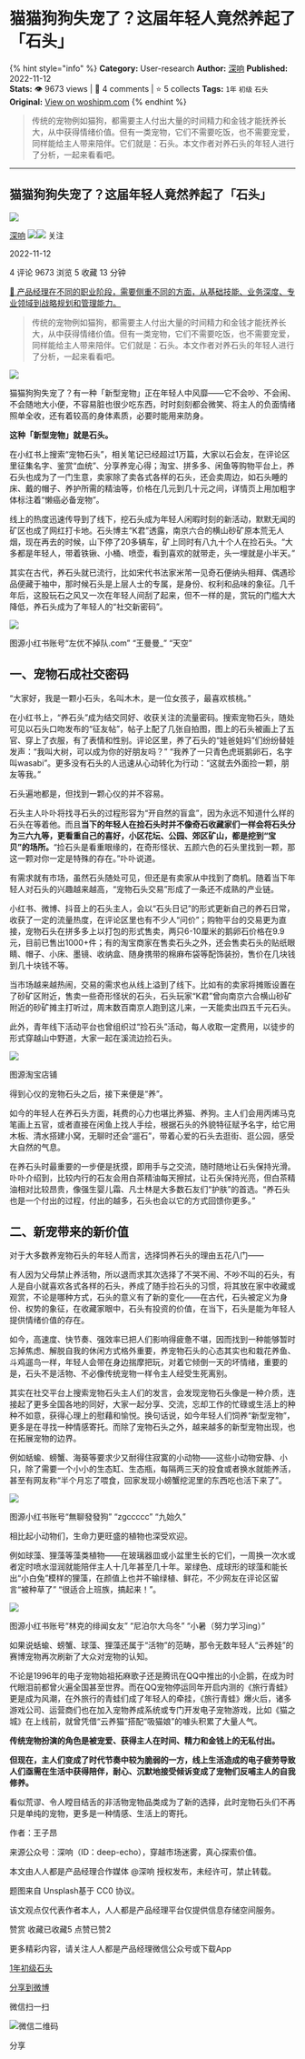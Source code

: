 # 猫猫狗狗失宠了？这届年轻人竟然养起了「石头」
{% hint style="info" %}
**Category:** User-research
**Author:** [深响](https://www.woshipm.com/u/905472)
**Published:** 2022-11-12  
**Stats:** 👁️ 9673 views | 💬 4 comments | ⭐ 5 collects
**Tags:** `1年` `初级` `石头`
**Original:** [View on woshipm.com](https://www.woshipm.com/user-research/5676500.html)
{% endhint %}
> 传统的宠物例如猫狗，都需要主人付出大量的时间精力和金钱才能抚养长大，从中获得情绪价值。但有一类宠物，它们不需要吃饭，也不需要宠爱，同样能给主人带来陪伴。它们就是：石头。本文作者对养石头的年轻人进行了分析，一起来看看吧。

---

## 猫猫狗狗失宠了？这届年轻人竟然养起了「石头」

[![](https://image.woshipm.com/wp-files/2019/10/u82IWtiLxNrGqG5IUUVn.png!/both/72x72)](https://www.woshipm.com/u/905472)

[深响](https://www.woshipm.com/u/905472) ![](https://static.woshipm.com/tag/1122_1@2x.png)![](https://static.woshipm.com/tag/2103_1@2x.png) 关注

2022-11-12

4 评论 9673 浏览 5 收藏 13 分钟

[🔗 产品经理在不同的职业阶段，需要侧重不同的方面，从基础技能、业务深度、专业领域到战略规划和管理能力。](https://ke.qidianla.com/courses/90pm)

> 传统的宠物例如猫狗，都需要主人付出大量的时间精力和金钱才能抚养长大，从中获得情绪价值。但有一类宠物，它们不需要吃饭，也不需要宠爱，同样能给主人带来陪伴。它们就是：石头。本文作者对养石头的年轻人进行了分析，一起来看看吧。

![](https://image.woshipm.com/wp-files/2022/11/wcejZoHZv0b01d6Muv4R.jpg)

猫猫狗狗失宠了？有一种「新型宠物」正在年轻人中风靡——它不会吵、不会闹、不会随地大小便，不容易脏也很少吃东西，时时刻刻都会微笑、将主人的负面情绪照单全收，还有着较高的身体素质，必要时能用来防身。

**这种「新型宠物」就是石头。**

在小红书上搜索“宠物石头”，相关笔记已经超过1万篇，大家以石会友，在评论区里征集名字、鉴赏“血统”、分享养宠心得；淘宝、拼多多、闲鱼等购物平台上，养石头也成为了一门生意，卖家除了卖各式各样的石头，还会卖周边，如石头睡的床、戴的帽子、养护所需的精油等，价格在几元到几十元之间，详情页上用加粗字体标注着“懒癌必备宠物”。

线上的热度迅速传导到了线下，挖石头成为年轻人闲暇时刻的新活动，默默无闻的矿区也成了网红打卡地。石头博主“K君”透露，南京六合的横山砂矿原本荒无人烟，现在再去的时候，山下停了20多辆车，矿上同时有八九十个人在捡石头。“大多都是年轻人，带着铁锹、小桶、喷壶，看到喜欢的就带走，头一埋就是小半天。”

其实在古代，养石头就已流行，比如宋代书法家米芾一见奇石便纳头相拜、偶遇珍品便藏于袖中，那时候石头是上层人士的专属，是身份、权利和品味的象征。几千年后，这股玩石之风又一次在年轻人间刮了起来，但不一样的是，赏玩的门槛大大降低，养石头成为了年轻人的“社交新密码”。

![](https://image.woshipm.com/wp-files/2022/11/krYVYnLekoiRQqYdIfEL.jpeg)

图源小红书账号“左优不掉队.com” “王曼曼\_” “天空”

## 一、宠物石成社交密码

“大家好，我是一颗小石头，名叫木木，是一位女孩子，最喜欢核桃。”

在小红书上，“养石头”成为结交同好、收获关注的流量密码。搜索宠物石头，随处可见以石头口吻发布的“征友帖”，帖子上配了几张自拍图，图上的石头被画上了五官、穿上了衣服，有了表情和性别。评论区里，养了石头的“娃爸娃妈”们纷纷替娃发声：“我叫大树，可以成为你的好朋友吗？” “我养了一只青色虎斑鹅卵石，名字叫wasabi”。更多没有石头的人迅速从心动转化为行动：“这就去外面捡一颗，朋友等我。”

石头遍地都是，但找到一颗心仪的并不容易。

石头主人卟卟将找寻石头的过程形容为“开自然的盲盒”，因为永远不知道什么样的石头在等着他。而且**当下的年轻人在捡石头时并不像奇石收藏家们一样会将石头分为三六九等，更看重自己的喜好，小区花坛、公园、郊区矿山，都是挖到“宝贝”的场所。**“捡石头是看重眼缘的，在奇形怪状、五颜六色的石头里找到一颗，那这一颗对你一定是特殊的存在。”卟卟说道。

有需求就有市场，虽然石头随处可见，但还是有卖家从中找到了商机。随着当下年轻人对石头的兴趣越来越高，“宠物石头交易”形成了一条还不成熟的产业链。

小红书、微博、抖音上的石头主人，会以“石头日记”的形式更新自己的养石日常，收获了一定的流量热度，在评论区里也有不少人“问价”；购物平台的交易更为直接，宠物石头在拼多多上以打包的形式售卖，两只6-10厘米的鹅卵石价格在9.9元，目前已售出1000+件；有的淘宝商家在售卖石头之外，还会售卖石头的贴纸眼睛、帽子、小床、墨镜、收纳盒、随身携带的棉麻布袋等配饰装扮，售价在几块钱到几十块钱不等。

当市场越来越热闹，交易的需求也从线上溢到了线下。比如有的卖家将摊贩设置在了砂矿区附近，售卖一些奇形怪状的石头，石头玩家“K君”曾向南京六合横山砂矿附近的砂矿摊主打听过，周末数百南京人跑到这儿来，一天能卖出四五千元石头。

此外，青年线下活动平台也曾组织过“捡石头”活动，每人收取一定费用，以徒步的形式穿越山中野道，大家一起在溪流边捡石头。

![](https://image.woshipm.com/wp-files/2022/11/5thUAZMXeesdBlnZYbyi.jpeg)

图源淘宝店铺

得到心仪的宠物石头之后，接下来便是“养”。

如今的年轻人在养石头方面，耗费的心力也堪比养猫、养狗。主人们会用丙烯马克笔画上五官，或者直接在闲鱼上找人手绘，根据石头的外貌特征赋予名字，给它用木板、清水搭建小窝，无聊时还会“遛石”，带着心爱的石头去逛街、逛公园，感受大自然的气息。

在养石头时最重要的一步便是抚摸，即用手与之交流，随时随地让石头保持光滑。卟卟介绍到，比较内行的石友会用白茶精油每天擦拭，让石头保持光亮，但白茶精油相对比较昂贵，像强生婴儿霜、凡士林是大多数石友们“护肤”的首选。“养石头也是一个付出的过程，付出的越多，石头也会以它的方式回馈你更多。”

## 二、新宠带来的新价值

对于大多数养宠物石头的年轻人而言，选择饲养石头的理由五花八门——

有人因为父母禁止养活物，所以退而求其次选择了不哭不闹、不吵不叫的石头，有人是自小就喜欢各式各样的石头，养成了随手捡石头的习惯，将其放在家中收藏或观赏，不论是哪种方式，石头的意义有了新的变化——在古代，石头被定义为身份、权势的象征，在收藏家眼中，石头有投资的价值，在当下，石头是能为年轻人提供情绪价值的存在。

如今，高速度、快节奏、强效率已把人们影响得疲惫不堪，因而找到一种能够暂时忘掉焦虑、解脱自我的休闲方式格外重要，养宠物石头的心态其实也和栽花养鱼、斗鸡遛鸟一样，年轻人会带在身边揣摩把玩，对着它倾倒一天的坏情绪，重要的是，石头不是活物、不必像传统宠物一样令主人经受生死离别。

其实在社交平台上搜索宠物石头主人们的发言，会发现宠物石头像是一种介质，连接起了更多全国各地的同好，大家一起分享、交流，忘却工作的忙碌或生活上的种种不如意，获得心理上的慰藉和愉悦。换句话说，如今年轻人们饲养“新型宠物”，更多是在寻找一种情感寄托。而除了宠物石头之外，越来越多的新型宠物出现，也在拓展宠物的边界。

例如蛞蝓、螃蟹、海葵等要求少又耐得住寂寞的小动物——这些小动物安静、小只，除了需要一个小小的生态缸、生态瓶，每隔两三天的投食或者换水就能养活，甚至有网友称“半个月忘了喂食，回家发现小螃蟹挖泥里的东西吃也活下来了”。

![](https://image.woshipm.com/wp-files/2022/11/qqfh3mUhmsWeBfmynE8k.jpeg)

图源小红书账号“無聊發發狗” “zgccccc” “九始久”

相比起小动物们，生命力更旺盛的植物也深受欢迎。

例如球藻、狸藻等藻类植物——在玻璃器皿或小盆里生长的它们，一周换一次水或者定时喷水湿润就能陪伴主人十几年甚至几十年。翠绿色、成球形的球藻和能长出“小白兔”模样的狸藻，在颜值上也并不输绿植、鲜花，不少网友在评论区留言“被种草了” “很适合上班族，搞起来！”。

![](https://image.woshipm.com/wp-files/2022/11/UWJckugF3FNid04v5jb9.jpeg)

图源小红书账号“林克的绯闻女友” “尼泊尔大乌冬” “小暑（努力学习ing）”

如果说蛞蝓、螃蟹、球藻、狸藻还属于“活物”的范畴，那令无数年轻人“云养娃”的赛博宠物再次刷新了大众对宠物的认知。

不论是1996年的电子宠物始祖拓麻歌子还是腾讯在QQ中推出的小企鹅，在成为时代眼泪前都曾火遍全国甚至世界。而在QQ宠物停运同年开启内测的《旅行青蛙》更是成为风潮，在外旅行的青蛙们成了年轻人的牵挂，《旅行青蛙》爆火后，诸多游戏公司、运营商们也在加入宠物养成系统或专门开发电子宠物游戏，比如《猫之城》在上线前，就曾凭借“云养猫”搭配“吸猫娘”的噱头积累了大量人气。

**传统宠物扮演的角色是被宠爱、获得主人在时间、精力和金钱上的无私付出。**

**但现在，主人们变成了时代节奏中较为脆弱的一方，线上生活造成的电子疲劳导致人们亟需在生活中获得陪伴，耐心、沉默地接受倾诉变成了宠物们反哺主人的自我修养。**

看似荒谬、令人瞠目结舌的非活物宠物品类成为了新的选择，此时宠物石头们不再只是单纯的宠物，更多是一种情感、生活上的寄托。

作者：王子昂

来源公众号：深响（ID：deep-echo），穿越市场迷雾，真心探索价值。

本文由人人都是产品经理合作媒体 @深响 授权发布，未经许可，禁止转载。

题图来自 Unsplash基于 CC0 协议。

该文观点仅代表作者本人，人人都是产品经理平台仅提供信息存储空间服务。

赞赏 收藏已收藏5 点赞已赞2

更多精彩内容，请关注人人都是产品经理微信公众号或下载App

[1年](https://www.woshipm.com/tag/1%e5%b9%b4)[初级](https://www.woshipm.com/tag/%e5%88%9d%e7%ba%a7)[石头](https://www.woshipm.com/tag/%e7%9f%b3%e5%a4%b4)

[分享到微博](https://service.weibo.com/share/share.php?appkey=2775287854&title=猫猫狗狗失宠了？这届年轻人竟然养起了「石头」&url=https://www.woshipm.com/user-research/5676500.html&pic=https://image.woshipm.com/wp-files/2022/11/wcejZoHZv0b01d6Muv4R.jpg)

微信扫一扫

![微信二维码](https://api.pwmqr.com/qrcode/create/?url=https://www.woshipm.com/user-research/5676500.html)

分享
